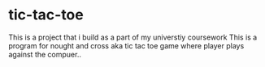 # tic-tac-toe 
This is a project that i build as a part of my universtiy coursework 
This is a program for nought and cross aka tic tac toe game where player plays 
against the compuer..
